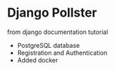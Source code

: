 # Django Pollster

from django documentation tutorial

- PostgreSQL database
- Registration and Authentication
- Added docker
